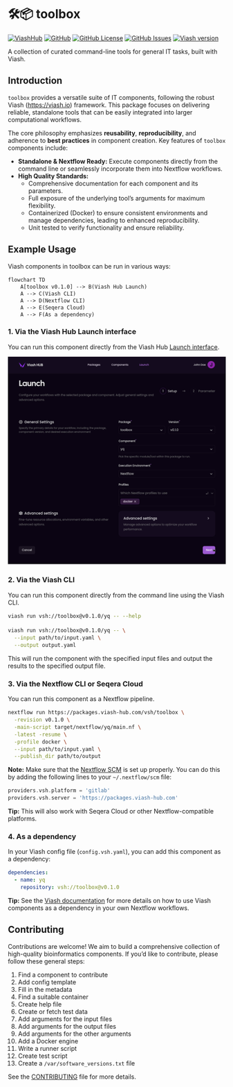 

# 🛠📦 toolbox

[![ViashHub](https://img.shields.io/badge/ViashHub-toolbox-7a4baa.svg)](https://www.viash-hub.com/packages/toolbox)
[![GitHub](https://img.shields.io/badge/GitHub-viash--hub%2Ftoolbox-blue.svg)](https://github.com/viash-hub/toolbox)
[![GitHub
License](https://img.shields.io/github/license/viash-hub/toolbox.svg)](https://github.com/viash-hub/toolbox/blob/main/LICENSE)
[![GitHub
Issues](https://img.shields.io/github/issues/viash-hub/toolbox.svg)](https://github.com/viash-hub/toolbox/issues)
[![Viash
version](https://img.shields.io/badge/Viash-v0.9.4-blue.svg)](https://viash.io)

A collection of curated command-line tools for general IT tasks, built
with Viash.

## Introduction

`toolbox` provides a versatile suite of IT components, following the
robust Viash (https://viash.io) framework. This package focuses on
delivering reliable, standalone tools that can be easily integrated into
larger computational workflows.

The core philosophy emphasizes **reusability**, **reproducibility**, and
adherence to **best practices** in component creation. Key features of
`toolbox` components include:

- **Standalone & Nextflow Ready:** Execute components directly from the
  command line or seamlessly incorporate them into Nextflow workflows.
- **High Quality Standards:**
  - Comprehensive documentation for each component and its parameters.
  - Full exposure of the underlying tool’s arguments for maximum
    flexibility.
  - Containerized (Docker) to ensure consistent environments and manage
    dependencies, leading to enhanced reproducibility.
  - Unit tested to verify functionality and ensure reliability.

## Example Usage

Viash components in toolbox can be run in various ways:

``` mermaid lang="mermaid"
flowchart TD
    A[toolbox v0.1.0] --> B(Viash Hub Launch)
    A --> C(Viash CLI)
    A --> D(Nextflow CLI)
    A --> E(Seqera Cloud)
    A --> F(As a dependency)
```

### 1. Via the Viash Hub Launch interface

You can run this component directly from the Viash Hub [Launch
interface](https://www.viash-hub.com/launch?package=toolbox&version=v0.1.0&component=yq&runner=Executable).

![](docs/viash-hub.png)

### 2. Via the Viash CLI

You can run this component directly from the command line using the
Viash CLI.

``` bash
viash run vsh://toolbox@v0.1.0/yq -- --help

viash run vsh://toolbox@v0.1.0/yq -- \
  --input path/to/input.yaml \
  --output output.yaml
```

This will run the component with the specified input files and output
the results to the specified output file.

### 3. Via the Nextflow CLI or Seqera Cloud

You can run this component as a Nextflow pipeline.

``` bash
nextflow run https://packages.viash-hub.com/vsh/toolbox \
  -revision v0.1.0 \
  -main-script target/nextflow/yq/main.nf \
  -latest -resume \
  -profile docker \
  --input path/to/input.yaml \
  --publish_dir path/to/output
```

**Note:** Make sure that the [Nextflow
SCM](https://www.nextflow.io/docs/latest/git.html#git-configuration) is
set up properly. You can do this by adding the following lines to your
`~/.nextflow/scm` file:

``` groovy
providers.vsh.platform = 'gitlab'
providers.vsh.server = 'https://packages.viash-hub.com'
```

**Tip:** This will also work with Seqera Cloud or other
Nextflow-compatible platforms.

### 4. As a dependency

In your Viash config file (`config.vsh.yaml`), you can add this
component as a dependency:

``` yaml
dependencies:
  - name: yq
    repository: vsh://toolbox@v0.1.0
```

**Tip:** See the [Viash
documentation](https://viash.io/guide/nextflow_vdsl3/create-a-pipeline.html#pipeline-as-a-component)
for more details on how to use Viash components as a dependency in your
own Nextflow workflows.

## Contributing

Contributions are welcome! We aim to build a comprehensive collection of
high-quality bioinformatics components. If you’d like to contribute,
please follow these general steps:

1.  Find a component to contribute
2.  Add config template
3.  Fill in the metadata
4.  Find a suitable container
5.  Create help file
6.  Create or fetch test data
7.  Add arguments for the input files
8.  Add arguments for the output files
9.  Add arguments for the other arguments
10. Add a Docker engine
11. Write a runner script
12. Create test script
13. Create a `/var/software_versions.txt` file

See the
[CONTRIBUTING](https://github.com/viash-hub/toolbox/blob/main/CONTRIBUTING.md)
file for more details.
